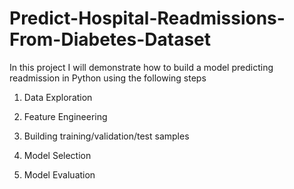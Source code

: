 # Predict-Hospital-Readmissions-From-Diabetes-Dataset
In this project I will demonstrate how to build a model predicting readmission in Python using the following steps 


1) Data Exploration 


2) Feature Engineering 


3) Building training/validation/test samples 


4) Model Selection 


5) Model Evaluation
